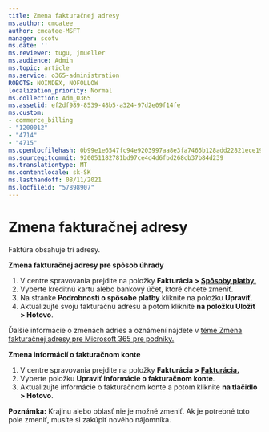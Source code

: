 ```yaml
---
title: Zmena fakturačnej adresy
ms.author: cmcatee
author: cmcatee-MSFT
manager: scotv
ms.date: ''
ms.reviewer: tugu, jmueller
ms.audience: Admin
ms.topic: article
ms.service: o365-administration
ROBOTS: NOINDEX, NOFOLLOW
localization_priority: Normal
ms.collection: Adm_O365
ms.assetid: ef2df989-8539-48b5-a324-97d2e09f14fe
ms.custom:
- commerce_billing
- "1200012"
- "4714"
- "4715"
ms.openlocfilehash: 0b99e1e6547fc94e9203997aa8e3fa7465b128add22821ece190995d0aaf8f3f
ms.sourcegitcommit: 920051182781bd97ce4d4d6fbd268cb37b84d239
ms.translationtype: MT
ms.contentlocale: sk-SK
ms.lasthandoff: 08/11/2021
ms.locfileid: "57898907"
---
```

# <a name="change-your-billing-address"></a>Zmena fakturačnej adresy

Faktúra obsahuje tri adresy.

**Zmena fakturačnej adresy pre spôsob úhrady**

1. V centre spravovania prejdite na položky **Fakturácia > [Spôsoby platby.](https://go.microsoft.com/fwlink/p/?linkid=2018806)**
2. Vyberte kreditnú kartu alebo bankový účet, ktoré chcete zmeniť.
3. Na stránke **Podrobnosti o spôsobe platby** kliknite na položku **Upraviť**.
4. Aktualizujte svoju fakturačnú adresu a potom kliknite **na položku Uložiť > Hotovo**.

Ďalšie informácie o zmenách adries a oznámení nájdete v [téme Zmena fakturačnej adresy pre Microsoft 365 pre podniky.](https://docs.microsoft.com/microsoft-365/commerce/billing-and-payments/change-your-billing-addresses)

**Zmena informácií o fakturačnom konte**

1. V centre spravovania prejdite na položky **Fakturácia > [Fakturácia.](https://admin.microsoft.com/Adminportal/Home?source=applauncher#/BillingAccounts/billing-accounts)**
2. Vyberte položku **Upraviť informácie o fakturačnom konte**.
3. Aktualizujte informácie o fakturačnom konte a potom kliknite **na tlačidlo > Hotovo**.

**Poznámka:** Krajinu alebo oblasť nie je možné zmeniť. Ak je potrebné toto pole zmeniť, musíte si zakúpiť nového nájomníka.
